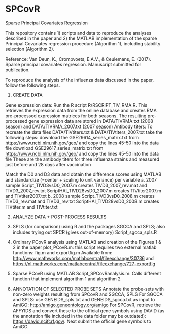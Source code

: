 # SPCovR
Sparse Principal Covariates Regression

This repository contains 1) scripts and data to reproduce the analyses described in the paper and 2) the MATLAB implementation of the sparse Principal Covariates regression procedure (Algorithm 1), including stability selection (Algorithm 2).

Reference:
Van Deun, K., Crompvoets, E.A.V., & Ceulemans, E. (2017). Sparse principal covariates regression. Manuscript submitted for publication.

To reproduce the analysis of the influenza data discussed in the paper, follow the following steps.

1. CREATE DATA
  
Gene expression data: Run the R script R/RSCRIPT_TIV_RMA.R. This retrieves the expression data from the online database and creates RMA pre-processed expression matrices for both seasons. The resulting pre-processed gene expression data are stored in DATA/TIVRMA.txt (2008 season) and DATA/TIVRMA_2007.txt (2007 season)
Antibody titers: To recreate the data files DATA/TIVtiters.txt & DATA/TIVtiters_2007.txt take the following steps:
 download the GSE29614_series_matrix.txt from https://www.ncbi.nlm.nih.gov/geo/ and copy the lines 45-50 into the data file
 download GSE29617_series_matrix.txt from https://www.ncbi.nlm.nih.gov/geo/ and copy the lines 45-50 into the data file
 These are the antibody titers for three influenza strains and measured just before and 28 days after vaccination

Match the D0 and D3 data and obtain the difference scores using MATLAB and standardize (=center + scaling to unit variance) per variable
 a. 2007 sample
 Script_TIVD3vsD0_2007.m creates TIVD3_2007_rev.mat and TIVD3_2007_rev.txt
 ScriptHAI_TIVD28vsD0_2007.m creates TIVtiter2007.m and TIVtiter2007.txt
 b. 2008 sample
 Script_TIVD3vsD0_2008.m creates TIVD3_rev.mat and TIVD3_rev.txt
 ScriptHAI_TIVD28vsD0_2008.m creates TIVtiter.m and TIVtiter.txt

2. ANALYZE DATA + POST-PROCESS RESULTS
  1. SPLS (for comparison) using R and the packages SGCCA and SPLS; also includes trying out SPCR (gives out-of-memory)
  Script_sgcca_spls.R
  2. Ordinary PCovR analysis using MATLAB and creation of the Figures 1 & 2 in the paper
  plot_PCovR.m: this script requires two external matlab functions: fig.m and exportfig.m
	Available from: http://www.mathworks.com/matlabcentral/fileexchange/30736 and
	https://nl.mathworks.com/matlabcentral/fileexchange/727-exportfig
  3. Sparse PCovR using MATLAB
  Script_SPCovRanalysis.m: Calls different function that implement algorithm 1 and algorithm 2


3. ANNOTATION OF SELECTED PROBE SETS
Annotate the probe-sets with non-zero weights resulting from SPCovR and SGCCA, SPLS
For SGCCA and SPLS: use GENEIDS_spls.txt and GENEIDS_sgcca.txt as input to AmiGO: http://amigo.geneontology.org/amigo
For SPCovR, retrieve the AFFYIDS and convert these to the official gene symbols using DAVID (as the annotation
file included in the data folder may be outdated): https://david.ncifcrf.gov/. 
Next submit the official gene symbols to AmiGO.
